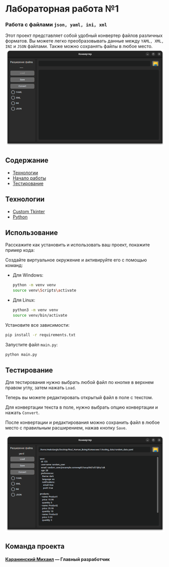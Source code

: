 # Лабораторная работа №1
### Работа с файлами `json, yaml, ini, xml`
Этот проект представляет собой удобный конвертер файлов различных форматов.
Вы можете легко преобразовывать данные между `YAML, XML, INI` и `JSON` файлами.
Также можно сохранять файлы в любое место.
![Как выглядит приложение](src/default.png)

## Содержание
- [Технологии](#Технологии)
- [Начало работы](#Использование)
- [Тестирование](#Тестирование)


## <a name="Технологии">Технологии</a> 
- [Custom Tkinter](https://customtkinter.tomschimansky.com/)
- [Python](https://www.python.org/)

## <a name="Использование">Использование</a> 
Расскажите как установить и использовать ваш проект, покажите пример кода:

Создайте виртуальное окружение и активируйте его с помощью команд:
- Для Windows:
    ```sh
    python -m venv venv
    source venv\Scripts\activate
    ```
- Для Linux:
    ```sh
    python3 -m venv venv
    source venv/bin/activate
    ```
Установите все зависимости:
```sh
pip install -r requirements.txt
```
Запустите файл `main.py`:
```sh
python main.py
```

## <a name="Тестирование">Тестирование</a> 
Для тестирования нужно выбрать любой файл по кнопке в верхнем правом углу, затем нажать `Load`.

Теперь вы можете редактировать открытый файл в поле с текстом.

Для конвертации текста в поле, нужно выбрать опцию конвертации и нажать `Convert`.

После конвертации и редактирования можно сохранить файл в любое место с правильным расширением, нажав кнопку `Save`.

![Пример работы приложения](src/example.png)
## Команда проекта
#### [Каранинский Михаил](https://github.com/MuKeLaNGlo) — Главный разработчик
